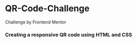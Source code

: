 # QR-Code-Challenge
Challenge by Frontend Mentor

<h3>Creating a responsive QR code using HTML and CSS</h3>
